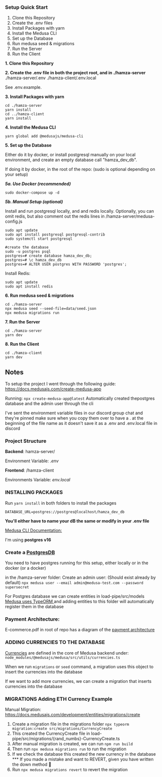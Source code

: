 
### Setup Quick Start

1. Clone this Repository
2. Create the .env files 
3. Install Packages with yarn
4. Install the Medusa CLI
5. Set up the Database
6. Run medusa seed & migrations
7. Run the Server
8. Run the Client


**1. Clone this Repository**


**2. Create the .env file in both the project root, and in ./hamza-server**
./hamza-server/.env
./hamza-client/.env.local


See .env.example. 

**3. Install Packages with yarn**


```
cd ./hamza-server
yarn install
cd ../hamza-client
yarn install 
```


**4. Install the Medusa CLI**

```
yarn global add @medusajs/medusa-cli
```


**5. Set up the Database**

Either do it by docker, or install postgresql manually on your local environment, and create an empty database call "hamza_dev_db". 

If doing it by docker, in the root of the repo: 
(sudo is optional depending on your setup) 

***5a. Use Docker (recommended)***

```
sudo docker-compose up -d
```

***5b. Manual Setup (optional)***

Install and run postgresql locally, and and redis locally. Optionally, you can omit redis, but also comment out the redis lines in /hamza-server/medusa-config.js
```
sudo apt update
sudo apt install postgresql postgresql-contrib
sudo systemctl start postgresql

#create the database
sudo -u postgres psql
postgres=# create database hamza_dev_db;
postgres=# \c hamza_dev_db
postgres=# ALTER USER postgres WITH PASSWORD 'postgres';
```

Install Redis: 
```
sudo apt update
sudo apt install redis 
```

**6. Run medusa seed & migrations** 

```
cd ./hamza-server
npx medusa seed --seed-file=data/seed.json 
npx medusa migrations run
```


**7. Run the Server** 

```
cd ./hamza-server
yarn dev
```


**8. Run the Client** 

```
cd ./hamza-client
yarn dev
```


## Notes

To setup the project I went through the following guide: https://docs.medusajs.com/create-medusa-app

Running: `npx create-medusa-app@latest`
Automatically created thepostgres database and the admin user through the cli

I've sent the environment variable files in our discord group chat and they're pinned
make sure when you copy them over to have a . at the beginning of the file name as it doesn't save it as a .env and .env.local file in discord


### Project Structure

**Backend**: hamza-server/

Environment Variable: _.env_



**Frontend**: /hamza-client    

Environments Variable: _env.local_   

### INSTALLING PACKAGES
Run `yarn install` in both folders to install the packages

`DATABASE_URL=postgres://postgres@localhost/hamza_dev_db`

**You'll either have to name your dB the same or modify in your .env file**


[Medusa CLI Documentation:](https://docs.medusajs.com/cli/reference) 

I'm using **postgres v16**

### Create a [PostgresDB](https://docs.medusajs.com/development/backend/configurations#database_database)
You need to have postgres running for this setup, either locally or in the docker (or a docker)

in the /hamza-server folder:
Create an admin user: (Should exist already by default)
`npx medusa user --email admin@medusa-test.com --password supersecret
`

For Postgres database we can create entities in load-pipe/src/models
[Medusa uses TypeORM ](https://docs.medusajs.com/development/entities/overview)and adding entities to this folder will automatically register them in the database


### Payment Architecture:
E-commerce.pdf in root of repo has a diagram of the [payment architecture](https://docs.medusajs.com/modules/carts-and-checkout/payment)


### ADDING CURRENCIES TO THE DATABASE
[Currencies](https://docs.medusajs.com/modules/regions-and-currencies/currencies) are defined in the core of Medusa backend under: `node_modules/@medusajs/medusa/src/utils/currencies.ts`

When we run `migrations` or `seed` command, a migration uses this object to insert the currencies into the database

If we want to add more currencies, we can create a migration that inserts currencies into the database

### MIGRATIONS Adding ETH Currency Example
Manual Migration: https://docs.medusajs.com/development/entities/migrations/create
1. Create a migration file in the migrations folder
`npx typeorm migration:create src/migrations/CurrencyCreate` 
2. This created the CurrencyCreate file in load-pipe/src/migrations/{rand_numbs}-CurrencyCreate.ts
3. After manual migration is created, we can run `npm run build`
4. Then run `npx medusa migrations run` to run the migration
5. If we check the database this created the new currency in the database
*** If you made a mistake and want to REVERT, given you have written the down method 🎩
6. Run `npx medusa migrations revert` to revert the migration


